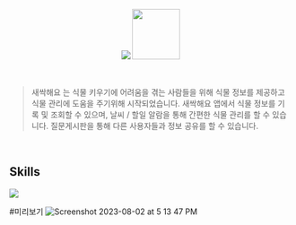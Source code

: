 <p align="center">
 <img src="https://github.com/gyeom-ji/Saessakhyeyo/files/12266066/saesakhaeyoLogo.pdf"/>
 <img src="https://github.com/gyeom-ji/ADOPT-A-PET/files/12266078/saesak_teeth.pdf", width="85" height="90"/>
</p>

<br>

>새싹해요 는 식물 키우기에 어려움을 겪는 사람들을 위해 식물 정보를 제공하고 식물 관리에 도움을 주기위해 시작되었습니다. 
>새싹해요 앱에서 식물 정보를 기록 및 조회할 수 있으며,
>날씨 / 할일 알람을 통해 간편한 식물 관리를 할 수 있습니다.
>질문게시판을 통해 다른 사용자들과 정보 공유를 할 수 있습니다.
>
<br>

 <div>
<h2>Skills</h2>
<img src="https://img.shields.io/badge/Swift-F05138?style=for-the-badge&logo=swift&logoColor=white"/>
</div>

#미리보기
![Screenshot 2023-08-02 at 5 13 47 PM](https://github.com/gyeom-ji/Saessakhyeyo/assets/94424579/cd72c805-c373-4fa5-b311-0584420eae04)
